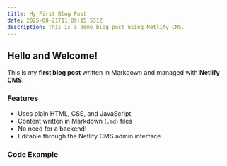 ```yaml
---
title: My First Blog Post
date: 2025-08-21T11:09:15.531Z
description: This is a demo blog post using Netlify CMS.
---
```

## Hello and Welcome!

This is my **first blog post** written in Markdown and managed with **Netlify CMS**.

### Features

* Uses plain HTML, CSS, and JavaScript
* Content written in Markdown (`.md`) files
* No need for a backend!
* Editable through the Netlify CMS admin interface

### Code Example